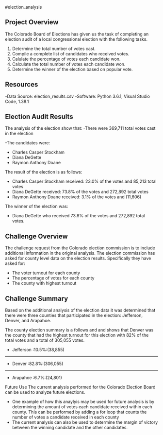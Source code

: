 #election_analysis

## Project Overview 
The Colorado Board of Elections has given us the task of completing an election audit of a local congressional election with the following tasks.

1. Determine the total number of votes cast.
2. Compile a complete list of candidates who received votes.
3. Calulate the percentage of votes each candidate won.
4. Calculate the total number of votes each candidate won.
5. Determine the winner of the election based on popular vote.

## Resources
-Data Source: election_results.csv
-Software: Python 3.6.1, Visual Studio Code, 1.38.1

## Election Audit Results
The analysis of the election show that: 
-There were 369,711 total votes cast in the election

-The candidates were:

  - Charles Casper Stockham
  - Diana DeGette
  - Raymon Anthony Doane
  
  The result of the election is as follows:
  
  - Charles Casper Stockham received: 23.0% of the votes and 85,213 total votes
  - Diana DeGette received: 73.8% of the votes and 272,892 total votes
  - Raymon Anthony Doane received: 3.1% of the votes and (11,606)
  
The winner of the election was:
  - Diana DeGette who received 73.8% of the votes and 272,892 total votes.
  
 ## Challenge Overview
 The challenge request from the Colorado election commission is to include additional information in the original analysis. The election commission has asked for county level data on the   election results. Specifically they have asked for: 
  - The voter turnout for each county
  - The percentage of votes for each county
  - The county with highest turnout
 
 ## Challenge Summary
Based on the additional analysis of the election data it was determined that there were three counties that participated in the election: Jefferson, Denver, and Arapahoe.

The county election summary is a follows and and shows that Denver was the county that had the highest turnout for this election with 82% of the total votes and a total of 305,055 votes. 

 - Jefferson :10.5%:(38,855)
-----------------------
 - Denver :82.8%:(306,055)
-----------------------
- Arapahoe :6.7%:(24,801)

Future Use
  The current analysis performed for the Colorado Election Board can be used to analyze future elections. 
- One example of how this anaylyis may be used for future analysis is by determining the amount of votes each candidate received within each county. This can be performed by adding a for loop that counts the number of votes a candidate received in each county  
- The current analysis can also be used to determine the margin of victory between the winning candidate and the other candidates. 

